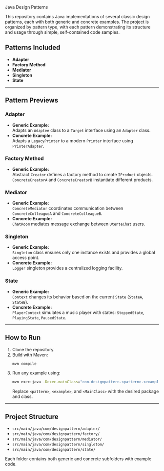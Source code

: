 Java Design Patterns

This repository contains Java implementations of several classic design patterns, each with both generic and concrete examples. The project is organized by pattern type, with each pattern demonstrating its structure and usage through simple, self-contained code samples.

## Patterns Included

- **Adapter**
- **Factory Method**
- **Mediator**
- **Singleton**
- **State**

---

## Pattern Previews

### Adapter

- **Generic Example:**  
  Adapts an `Adaptee` class to a `Target` interface using an `Adapter` class.
- **Concrete Example:**  
  Adapts a `LegacyPrinter` to a modern `Printer` interface using `PrinterAdapter`.

### Factory Method

- **Generic Example:**  
  Abstract `Creator` defines a factory method to create `IProduct` objects.  
  `ConcreteCreatorA` and `ConcreteCreatorB` instantiate different products.

### Mediator

- **Generic Example:**  
  `ConcreteMediator` coordinates communication between `ConcreteColleagueA` and `ConcreteColleagueB`.
- **Concrete Example:**  
  `ChatRoom` mediates message exchange between `UtenteChat` users.

### Singleton

- **Generic Example:**  
  `Singleton` class ensures only one instance exists and provides a global access point.
- **Concrete Example:**  
  `Logger` singleton provides a centralized logging facility.

### State

- **Generic Example:**  
  `Context` changes its behavior based on the current `State` (`StateA`, `StateB`).
- **Concrete Example:**  
  `PlayerContext` simulates a music player with states: `StoppedState`, `PlayingState`, `PausedState`.

---

## How to Run

1. Clone the repository.
2. Build with Maven:
   ```sh
   mvn compile
   ```
3. Run any example using:
   ```sh
   mvn exec:java -Dexec.mainClass="com.designpattern.<pattern>.<example>.<MainClass>"
   ```
   Replace `<pattern>`, `<example>`, and `<MainClass>` with the desired package and class.

---

## Project Structure

- `src/main/java/com/designpattern/adapter/`
- `src/main/java/com/designpattern/factory/`
- `src/main/java/com/designpattern/mediator/`
- `src/main/java/com/designpattern/singleton/`
- `src/main/java/com/designpattern/state/`

Each folder contains both generic and concrete subfolders with example code.